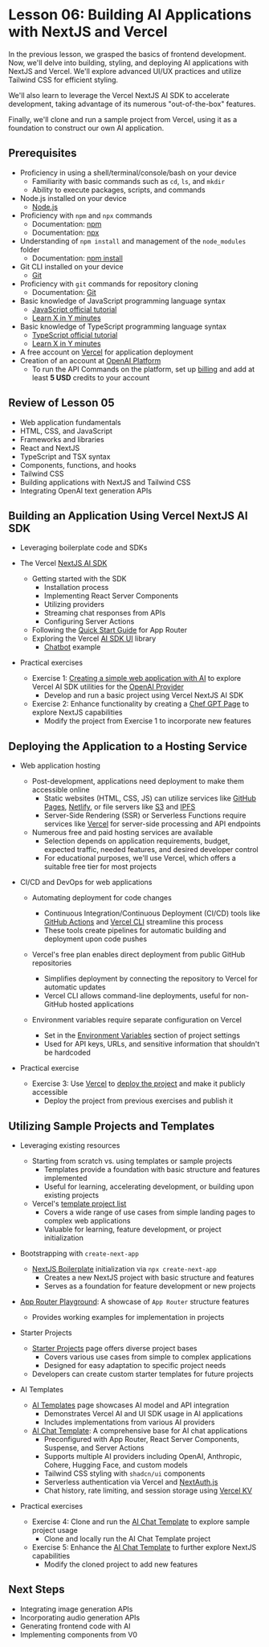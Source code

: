 # Lesson 06: Building AI Applications with NextJS and Vercel

In the previous lesson, we grasped the basics of frontend development. Now, we'll delve into building, styling, and deploying AI applications with NextJS and Vercel. We'll explore advanced UI/UX practices and utilize Tailwind CSS for efficient styling.

We'll also learn to leverage the Vercel NextJS AI SDK to accelerate development, taking advantage of its numerous "out-of-the-box" features.

Finally, we'll clone and run a sample project from Vercel, using it as a foundation to construct our own AI application.

## Prerequisites

- Proficiency in using a shell/terminal/console/bash on your device
  - Familiarity with basic commands such as `cd`, `ls`, and `mkdir`
  - Ability to execute packages, scripts, and commands
- Node.js installed on your device
  - [Node.js](https://nodejs.org/en/download/)
- Proficiency with `npm` and `npx` commands
  - Documentation: [npm](https://docs.npmjs.com/)
  - Documentation: [npx](https://www.npmjs.com/package/npx)
- Understanding of `npm install` and management of the `node_modules` folder
  - Documentation: [npm install](https://docs.npmjs.com/cli/v10/commands/npm-install)
- Git CLI installed on your device
  - [Git](https://git-scm.com/downloads)
- Proficiency with `git` commands for repository cloning
  - Documentation: [Git](https://git-scm.com/doc)
- Basic knowledge of JavaScript programming language syntax
  - [JavaScript official tutorial](https://developer.mozilla.org/en-US/docs/Web/JavaScript/Guide)
  - [Learn X in Y minutes](https://learnxinyminutes.com/docs/javascript/)
- Basic knowledge of TypeScript programming language syntax
  - [TypeScript official tutorial](https://www.typescriptlang.org/docs/)
  - [Learn X in Y minutes](https://learnxinyminutes.com/docs/typescript/)
- A free account on [Vercel](https://vercel.com/) for application deployment
- Creation of an account at [OpenAI Platform](https://platform.openai.com/)
  - To run the API Commands on the platform, set up [billing](https://platform.openai.com/account/billing/overview) and add at least **5 USD** credits to your account

## Review of Lesson 05

- Web application fundamentals
- HTML, CSS, and JavaScript
- Frameworks and libraries
- React and NextJS
- TypeScript and TSX syntax
- Components, functions, and hooks
- Tailwind CSS
- Building applications with NextJS and Tailwind CSS
- Integrating OpenAI text generation APIs

## Building an Application Using Vercel NextJS AI SDK

- Leveraging boilerplate code and SDKs
- The Vercel [NextJS AI SDK](https://sdk.vercel.ai/docs/introduction)

  - Getting started with the SDK
    - Installation process
    - Implementing React Server Components
    - Utilizing providers
    - Streaming chat responses from APIs
    - Configuring Server Actions
  - Following the [Quick Start Guide](https://sdk.vercel.ai/docs/getting-started/nextjs-app-router) for App Router
  - Exploring the Vercel [AI SDK UI](https://sdk.vercel.ai/docs/ai-sdk-ui/overview) library
    - [Chatbot](https://sdk.vercel.ai/docs/ai-sdk-ui/chatbot) example

- Practical exercises
  - Exercise 1: [Creating a simple web application with AI](./exercises/00-Vercel-NextJS-AI-SDK.md) to explore Vercel AI SDK utilities for the [OpenAI Provider](https://sdk.vercel.ai/providers/legacy-providers/openai)
    - Develop and run a basic project using Vercel NextJS AI SDK
  - Exercise 2: Enhance functionality by creating a [Chef GPT Page](./exercises/01-Chef-GPT-Page.md) to explore NextJS capabilities
    - Modify the project from Exercise 1 to incorporate new features

## Deploying the Application to a Hosting Service

- Web application hosting

  - Post-development, applications need deployment to make them accessible online
    - Static websites (HTML, CSS, JS) can utilize services like [GitHub Pages](https://pages.github.com/), [Netlify](https://www.netlify.com/), or file servers like [S3](https://aws.amazon.com/s3/) and [IPFS](https://ipfs.io/)
    - Server-Side Rendering (SSR) or Serverless Functions require services like [Vercel](https://vercel.com/) for server-side processing and API endpoints
  - Numerous free and paid hosting services are available
    - Selection depends on application requirements, budget, expected traffic, needed features, and desired developer control
    - For educational purposes, we'll use Vercel, which offers a suitable free tier for most projects

- CI/CD and DevOps for web applications

  - Automating deployment for code changes
    - Continuous Integration/Continuous Deployment (CI/CD) tools like [GitHub Actions](https://docs.github.com/en/actions) and [Vercel CLI](https://vercel.com/docs/cli) streamline this process
    - These tools create pipelines for automatic building and deployment upon code pushes
  - Vercel's free plan enables direct deployment from public GitHub repositories
    - Simplifies deployment by connecting the repository to Vercel for automatic updates
    - Vercel CLI allows command-line deployments, useful for non-GitHub hosted applications
  - Environment variables require separate configuration on Vercel

    - Set in the [Environment Variables](https://vercel.com/docs/environment-variables) section of project settings
    - Used for API keys, URLs, and sensitive information that shouldn't be hardcoded

- Practical exercise
  - Exercise 3: Use [Vercel](https://vercel.com/) to [deploy the project](./exercises/02-Deploy-Project.md) and make it publicly accessible
    - Deploy the project from previous exercises and publish it

## Utilizing Sample Projects and Templates

- Leveraging existing resources
  - Starting from scratch vs. using templates or sample projects
    - Templates provide a foundation with basic structure and features implemented
    - Useful for learning, accelerating development, or building upon existing projects
  - Vercel's [template project list](https://vercel.com/templates)
    - Covers a wide range of use cases from simple landing pages to complex web applications
    - Valuable for learning, feature development, or project initialization
- Bootstrapping with `create-next-app`
  - [NextJS Boilerplate](https://vercel.com/templates/next.js/nextjs-boilerplate) initialization via `npx create-next-app`
    - Creates a new NextJS project with basic structure and features
    - Serves as a foundation for feature development or new projects
- [App Router Playground](https://app-router.vercel.app/): A showcase of `App Router` structure features
  - Provides working examples for implementation in projects
- Starter Projects
  - [Starter Projects](https://vercel.com/templates?type=starter) page offers diverse project bases
    - Covers various use cases from simple to complex applications
    - Designed for easy adaptation to specific project needs
  - Developers can create custom starter templates for future projects
- AI Templates

  - [AI Templates](https://vercel.com/templates?type=ai) page showcases AI model and API integration
    - Demonstrates Vercel AI and UI SDK usage in AI applications
    - Includes implementations from various AI providers
  - [AI Chat Template](https://chat.vercel.ai/): A comprehensive base for AI chat applications
    - Preconfigured with App Router, React Server Components, Suspense, and Server Actions
    - Supports multiple AI providers including OpenAI, Anthropic, Cohere, Hugging Face, and custom models
    - Tailwind CSS styling with `shadcn/ui` components
    - Serverless authentication via Vercel and [NextAuth.js](https://github.com/nextauthjs/next-auth)
    - Chat history, rate limiting, and session storage using [Vercel KV](https://vercel.com/storage/kv)

- Practical exercises
  - Exercise 4: Clone and run the [AI Chat Template](./exercises/03-Clone-AI-Chat-Template.md) to explore sample project usage
    - Clone and locally run the AI Chat Template project
  - Exercise 5: Enhance the [AI Chat Template](./exercises/04-Add-Features-AI-Chat-Template.md) to further explore NextJS capabilities
    - Modify the cloned project to add new features

## Next Steps

- Integrating image generation APIs
- Incorporating audio generation APIs
- Generating frontend code with AI
- Implementing components from V0
